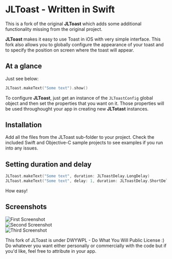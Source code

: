 # JLToast - Written in Swift

This is a fork of the original **JLToast** which adds some additional functionality missing from the original project. 

**JLToast** makes it easy to use Toast in iOS with very simple interface. This fork also allows you to globally configure the appearance of your toast and to specify the position on screen where the toast will appear.


## At a glance

Just see below:

```swift
JLToast.makeText("Some text").show()
```

To configure **JLToast**, just get an instance of the `JLToastConfig` global object and then set the properties that you want on it. Those properties will be used throughought your app in creating new **JLTotast** instances.

## Installation

Add all the files from the JLToast sub-folder to your project. Check the included Swift and Objective-C sample projects to see examples if you run into any issues.

## Setting duration and delay

```swift
JLToast.makeText("Some text", duration: JLToastDelay.LongDelay)
JLToast.makeText("Some text", delay: 1, duration: JLToastDelay.ShortDelay)
```

How easy!

## Screenshots

![First Screenshot](https://raw.github.com/FahimF/JLToast/master/Screenshots/JLToast-Screenshot-1.png)
<br />
![Second Screenshot](https://raw.github.com/FahimF/JLToast/master/Screenshots/JLToast-Screenshot-2.png)
<br />
![Third Screenshot](https://raw.github.com/FahimF/JLToast/master/Screenshots/JLToast-Screenshot-3.png)

This fork of JLToast is under DWYWPL - Do What You Will Public License :) Do whatever you want either personally or commercially with the code but if you'd like, feel free to attribute in your app.